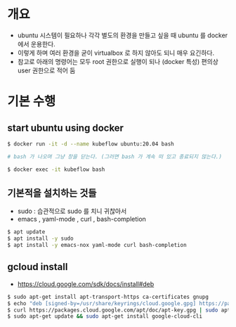 # 개요
 - ubuntu 시스템이 필요하나 각각 별도의 환경을 만들고 싶을 때 ubuntu 를 docker 에서 운용한다.
 - 이렇게 하며 여러 환경을 굳이 virtualbox 로 하지 않아도 되니 매우 요긴하다.
 - 참고로 아래의 명령어는 모두 root 권한으로 실행이 되나 (docker 특성) 편의상 user 권한으로 적어 둠
# 기본 수행

## start ubuntu using docker

```bash
$ docker run -it -d --name kubeflow ubuntu:20.04 bash

# bash 가 나오며 그냥 창을 닫는다. (그러면 bash 가 계속 떠 있고 종료되지 않는다.)

$ docker exec -it kubeflow bash
```

## 기본적을 설치하는 것들
 - sudo : 습관적으로 sudo 를 치니 귀찮아서
 - emacs , yaml-mode , curl , bash-completion

```bash
$ apt update
$ apt install -y sudo
$ apt install -y emacs-nox yaml-mode curl bash-completion
```

## gcloud install
 - https://cloud.google.com/sdk/docs/install#deb

```bash
$ sudo apt-get install apt-transport-https ca-certificates gnupg
$ echo "deb [signed-by=/usr/share/keyrings/cloud.google.gpg] https://packages.cloud.google.com/apt cloud-sdk main" | sudo tee -a /etc/apt/sources.list.d/google-cloud-sdk.list
$ curl https://packages.cloud.google.com/apt/doc/apt-key.gpg | sudo apt-key --keyring /usr/share/keyrings/cloud.google.gpg add -
$ sudo apt-get update && sudo apt-get install google-cloud-cli
```

